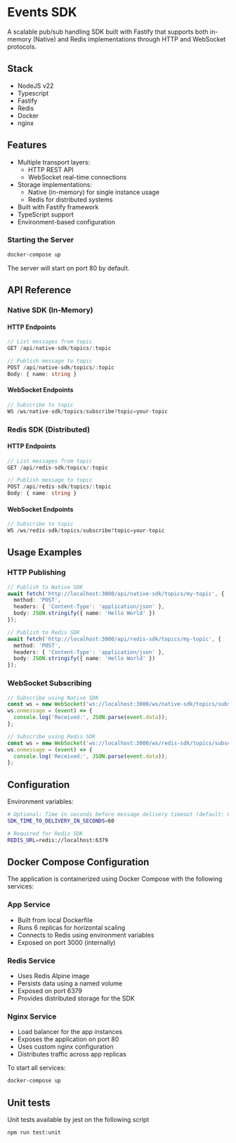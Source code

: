 # Events SDK

A scalable pub/sub handling SDK built with Fastify that supports both in-memory (Native) and Redis implementations through HTTP and WebSocket protocols.

## Stack
- NodeJS v22
- Typescript
- Fastify
- Redis
- Docker
- nginx

## Features

- Multiple transport layers:
  - HTTP REST API
  - WebSocket real-time connections
- Storage implementations:
  - Native (in-memory) for single instance usage
  - Redis for distributed systems
- Built with Fastify framework
- TypeScript support
- Environment-based configuration

### Starting the Server

```bash
docker-compose up
```

The server will start on port 80 by default.

## API Reference

### Native SDK (In-Memory)

#### HTTP Endpoints

```typescript
// List messages from topic
GET /api/native-sdk/topics/:topic

// Publish message to topic
POST /api/native-sdk/topics/:topic
Body: { name: string }
```

#### WebSocket Endpoints

```typescript
// Subscribe to topic
WS /ws/native-sdk/topics/subscribe?topic=your-topic
```

### Redis SDK (Distributed)

#### HTTP Endpoints

```typescript
// List messages from topic
GET /api/redis-sdk/topics/:topic

// Publish message to topic
POST /api/redis-sdk/topics/:topic
Body: { name: string }
```

#### WebSocket Endpoints

```typescript
// Subscribe to topic
WS /ws/redis-sdk/topics/subscribe?topic=your-topic
```

## Usage Examples

### HTTP Publishing

```typescript
// Publish to Native SDK
await fetch('http://localhost:3000/api/native-sdk/topics/my-topic', {
  method: 'POST',
  headers: { 'Content-Type': 'application/json' },
  body: JSON.stringify({ name: 'Hello World' })
});

// Publish to Redis SDK
await fetch('http://localhost:3000/api/redis-sdk/topics/my-topic', {
  method: 'POST',
  headers: { 'Content-Type': 'application/json' },
  body: JSON.stringify({ name: 'Hello World' })
});
```

### WebSocket Subscribing

```typescript
// Subscribe using Native SDK
const ws = new WebSocket('ws://localhost:3000/ws/native-sdk/topics/subscribe?topic=my-topic');
ws.onmessage = (event) => {
  console.log('Received:', JSON.parse(event.data));
};

// Subscribe using Redis SDK
const ws = new WebSocket('ws://localhost:3000/ws/redis-sdk/topics/subscribe?topic=my-topic');
ws.onmessage = (event) => {
  console.log('Received:', JSON.parse(event.data));
};
```

## Configuration

Environment variables:

```bash
# Optional: Time in seconds before message delivery timeout (default: 60)
SDK_TIME_TO_DELIVERY_IN_SECONDS=60

# Required for Redis SDK
REDIS_URL=redis://localhost:6379
```

## Docker Compose Configuration

The application is containerized using Docker Compose with the following services:

### App Service
- Built from local Dockerfile
- Runs 6 replicas for horizontal scaling
- Connects to Redis using environment variables
- Exposed on port 3000 (internally)

### Redis Service
- Uses Redis Alpine image
- Persists data using a named volume
- Exposed on port 6379
- Provides distributed storage for the SDK

### Nginx Service
- Load balancer for the app instances
- Exposes the application on port 80
- Uses custom nginx configuration
- Distributes traffic across app replicas

To start all services:

```bash
docker-compose up
```

## Unit tests

Unit tests available by jest on the following script

```bash
npm run test:unit
```
